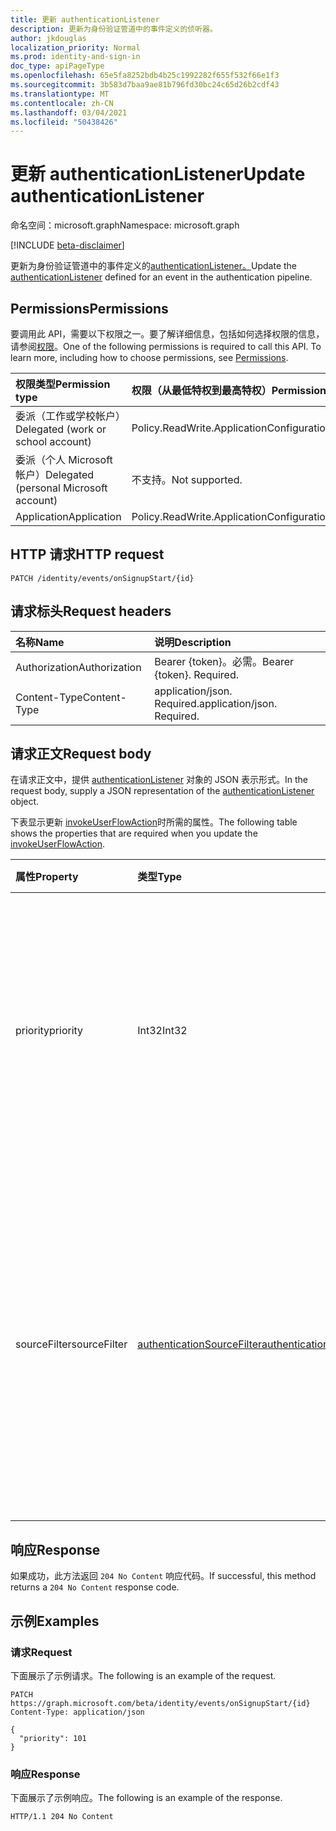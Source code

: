 ```yaml
---
title: 更新 authenticationListener
description: 更新为身份验证管道中的事件定义的侦听器。
author: jkdouglas
localization_priority: Normal
ms.prod: identity-and-sign-in
doc_type: apiPageType
ms.openlocfilehash: 65e5fa8252bdb4b25c1992282f655f532f66e1f3
ms.sourcegitcommit: 3b583d7baa9ae81b796fd30bc24c65d26b2cdf43
ms.translationtype: MT
ms.contentlocale: zh-CN
ms.lasthandoff: 03/04/2021
ms.locfileid: "50438426"
---
```

# <a name="update-authenticationlistener"></a><span data-ttu-id="17013-103">更新 authenticationListener</span><span class="sxs-lookup"><span data-stu-id="17013-103">Update authenticationListener</span></span>

<span data-ttu-id="17013-104">命名空间：microsoft.graph</span><span class="sxs-lookup"><span data-stu-id="17013-104">Namespace: microsoft.graph</span></span>

[!INCLUDE [beta-disclaimer](../../includes/beta-disclaimer.md)]

<span data-ttu-id="17013-105">更新为身份验证管道中的事件定义的[authenticationListener。](../resources/authenticationlistener.md)</span><span class="sxs-lookup"><span data-stu-id="17013-105">Update the [authenticationListener](../resources/authenticationlistener.md) defined for an event in the authentication pipeline.</span></span>

## <a name="permissions"></a><span data-ttu-id="17013-106">Permissions</span><span class="sxs-lookup"><span data-stu-id="17013-106">Permissions</span></span>

<span data-ttu-id="17013-p101">要调用此 API，需要以下权限之一。要了解详细信息，包括如何选择权限的信息，请参阅[权限](/graph/permissions-reference)。</span><span class="sxs-lookup"><span data-stu-id="17013-p101">One of the following permissions is required to call this API. To learn more, including how to choose permissions, see [Permissions](/graph/permissions-reference).</span></span>

|<span data-ttu-id="17013-109">权限类型</span><span class="sxs-lookup"><span data-stu-id="17013-109">Permission type</span></span>|<span data-ttu-id="17013-110">权限（从最低特权到最高特权）</span><span class="sxs-lookup"><span data-stu-id="17013-110">Permissions (from least to most privileged)</span></span>|
|:---|:---|
|<span data-ttu-id="17013-111">委派（工作或学校帐户）</span><span class="sxs-lookup"><span data-stu-id="17013-111">Delegated (work or school account)</span></span>|<span data-ttu-id="17013-112">Policy.ReadWrite.ApplicationConfiguration</span><span class="sxs-lookup"><span data-stu-id="17013-112">Policy.ReadWrite.ApplicationConfiguration</span></span>|
|<span data-ttu-id="17013-113">委派（个人 Microsoft 帐户）</span><span class="sxs-lookup"><span data-stu-id="17013-113">Delegated (personal Microsoft account)</span></span>|<span data-ttu-id="17013-114">不支持。</span><span class="sxs-lookup"><span data-stu-id="17013-114">Not supported.</span></span>|
|<span data-ttu-id="17013-115">Application</span><span class="sxs-lookup"><span data-stu-id="17013-115">Application</span></span>|<span data-ttu-id="17013-116">Policy.ReadWrite.ApplicationConfiguration</span><span class="sxs-lookup"><span data-stu-id="17013-116">Policy.ReadWrite.ApplicationConfiguration</span></span>|

## <a name="http-request"></a><span data-ttu-id="17013-117">HTTP 请求</span><span class="sxs-lookup"><span data-stu-id="17013-117">HTTP request</span></span>

<!-- {
  "blockType": "ignored"
}
-->

``` http
PATCH /identity/events/onSignupStart/{id}
```

## <a name="request-headers"></a><span data-ttu-id="17013-118">请求标头</span><span class="sxs-lookup"><span data-stu-id="17013-118">Request headers</span></span>

|<span data-ttu-id="17013-119">名称</span><span class="sxs-lookup"><span data-stu-id="17013-119">Name</span></span>|<span data-ttu-id="17013-120">说明</span><span class="sxs-lookup"><span data-stu-id="17013-120">Description</span></span>|
|:---|:---|
|<span data-ttu-id="17013-121">Authorization</span><span class="sxs-lookup"><span data-stu-id="17013-121">Authorization</span></span>|<span data-ttu-id="17013-p102">Bearer {token}。必需。</span><span class="sxs-lookup"><span data-stu-id="17013-p102">Bearer {token}. Required.</span></span>|
|<span data-ttu-id="17013-124">Content-Type</span><span class="sxs-lookup"><span data-stu-id="17013-124">Content-Type</span></span>|<span data-ttu-id="17013-p103">application/json. Required.</span><span class="sxs-lookup"><span data-stu-id="17013-p103">application/json. Required.</span></span>|

## <a name="request-body"></a><span data-ttu-id="17013-127">请求正文</span><span class="sxs-lookup"><span data-stu-id="17013-127">Request body</span></span>

<span data-ttu-id="17013-128">在请求正文中，提供 [authenticationListener](../resources/authenticationlistener.md) 对象的 JSON 表示形式。</span><span class="sxs-lookup"><span data-stu-id="17013-128">In the request body, supply a JSON representation of the [authenticationListener](../resources/authenticationlistener.md) object.</span></span>

<span data-ttu-id="17013-129">下表显示更新 [invokeUserFlowAction](../resources/invokeuserflowlistener.md)时所需的属性。</span><span class="sxs-lookup"><span data-stu-id="17013-129">The following table shows the properties that are required when you update the [invokeUserFlowAction](../resources/invokeuserflowlistener.md).</span></span>

|<span data-ttu-id="17013-130">属性</span><span class="sxs-lookup"><span data-stu-id="17013-130">Property</span></span>|<span data-ttu-id="17013-131">类型</span><span class="sxs-lookup"><span data-stu-id="17013-131">Type</span></span>|<span data-ttu-id="17013-132">说明</span><span class="sxs-lookup"><span data-stu-id="17013-132">Description</span></span>|
|:---|:---|:---|
|<span data-ttu-id="17013-133">priority</span><span class="sxs-lookup"><span data-stu-id="17013-133">priority</span></span>|<span data-ttu-id="17013-134">Int32</span><span class="sxs-lookup"><span data-stu-id="17013-134">Int32</span></span>|<span data-ttu-id="17013-135">侦听器的优先级。</span><span class="sxs-lookup"><span data-stu-id="17013-135">The priority of the listener.</span></span> <span data-ttu-id="17013-136">确定事件具有多个侦听器时的评估顺序。</span><span class="sxs-lookup"><span data-stu-id="17013-136">Determines the order of evaluation when an event has multiple listeners.</span></span> <span data-ttu-id="17013-137">优先级从低到高计算。</span><span class="sxs-lookup"><span data-stu-id="17013-137">The priority is evaluated from low to high.</span></span>|
|<span data-ttu-id="17013-138">sourceFilter</span><span class="sxs-lookup"><span data-stu-id="17013-138">sourceFilter</span></span>|[<span data-ttu-id="17013-139">authenticationSourceFilter</span><span class="sxs-lookup"><span data-stu-id="17013-139">authenticationSourceFilter</span></span>](../resources/authenticationsourcefilter.md)|<span data-ttu-id="17013-140">基于用于确定是否评估侦听器的身份验证源的筛选器。</span><span class="sxs-lookup"><span data-stu-id="17013-140">Filter based on the source of the authentication which is used to determine whether the listener is evaluated.</span></span> <span data-ttu-id="17013-141">这当前仅限于基于用户进行身份验证的应用程序的评估。</span><span class="sxs-lookup"><span data-stu-id="17013-141">This is currently limited to evaluations based on application the user is authenticating to.</span></span>|

## <a name="response"></a><span data-ttu-id="17013-142">响应</span><span class="sxs-lookup"><span data-stu-id="17013-142">Response</span></span>

<span data-ttu-id="17013-143">如果成功，此方法返回 `204 No Content` 响应代码。</span><span class="sxs-lookup"><span data-stu-id="17013-143">If successful, this method returns a `204 No Content` response code.</span></span>

## <a name="examples"></a><span data-ttu-id="17013-144">示例</span><span class="sxs-lookup"><span data-stu-id="17013-144">Examples</span></span>

### <a name="request"></a><span data-ttu-id="17013-145">请求</span><span class="sxs-lookup"><span data-stu-id="17013-145">Request</span></span>

<span data-ttu-id="17013-146">下面展示了示例请求。</span><span class="sxs-lookup"><span data-stu-id="17013-146">The following is an example of the request.</span></span>

<!-- {
  "blockType": "request",
  "name": "update_onsignupstart"
}
-->

``` http
PATCH https://graph.microsoft.com/beta/identity/events/onSignupStart/{id}
Content-Type: application/json

{
  "priority": 101
}
```

### <a name="response"></a><span data-ttu-id="17013-147">响应</span><span class="sxs-lookup"><span data-stu-id="17013-147">Response</span></span>

<span data-ttu-id="17013-148">下面展示了示例响应。</span><span class="sxs-lookup"><span data-stu-id="17013-148">The following is an example of the response.</span></span>

<!-- {
  "blockType": "response",
  "truncated": true
}
-->

``` http
HTTP/1.1 204 No Content
```
